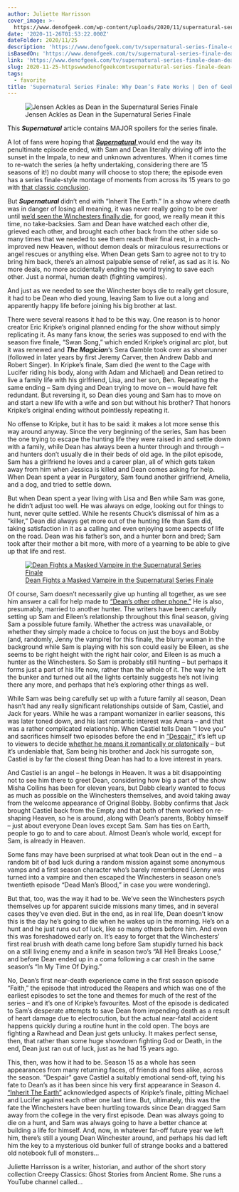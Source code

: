 ```yaml
---
author: Juliette Harrisson
cover_image: >-
  https://www.denofgeek.com/wp-content/uploads/2020/11/supernatural-series-finale-why-dean-had-to-die.jpg?fit=1200%2C802
date: '2020-11-26T01:53:22.000Z'
dateFolder: 2020/11/25
description: 'https://www.denofgeek.com/tv/supernatural-series-finale-dean-death-ending/'
isBasedOn: 'https://www.denofgeek.com/tv/supernatural-series-finale-dean-death-ending/'
link: 'https://www.denofgeek.com/tv/supernatural-series-finale-dean-death-ending/'
slug: 2020-11-25-httpswwwdenofgeekcomtvsupernatural-series-finale-dean-death-ending
tags:
  - favorite
title: 'Supernatural Series Finale: Why Dean’s Fate Works | Den of Geek'
---
```

<figure><img alt="Jensen Ackles as Dean in the Supernatural Series Finale" src="https://www.denofgeek.com/wp-content/uploads/2020/11/supernatural-series-finale-why-dean-had-to-die.jpg?resize=768%2C432"/><figcaption>Jensen Ackles as Dean in the Supernatural Series Finale</figcaption></figure>
<p>This <strong><em>Supernatural</em></strong> article contains MAJOR spoilers for the series finale.</p>
<p>A lot of fans were hoping that <a href="https://www.denofgeek.com/supernatural/"><em><strong>Supernatural</strong></em> </a>would end the way its penultimate episode ended, with Sam and Dean literally driving off into the sunset in the Impala, to new and unknown adventures. When it comes time to re-watch the series (a hefty undertaking, considering there are 15 seasons of it!) no doubt many will choose to stop there; the episode even has a series finale-style montage of moments from across its 15 years to go with <a href="https://www.denofgeek.com/tv/supernatural-series-finale-speculation/">that classic conclusion</a>.</p>
<p>But <strong><em>Supernatural</em> </strong>didn’t end with “Inherit The Earth.” In a show where death was in danger of losing all meaning, it was never really going to be over until <a href="https://www.denofgeek.com/tv/supernatural-series-finale-review-carry-on/">we’d seen the Winchesters finally die</a>, for good, we really mean it this time, no take-backsies. Sam and Dean have watched each other die, grieved each other, and brought each other back from the other side so many times that we needed to see them reach their final rest, in a much-improved new Heaven, without demon deals or miraculous resurrections or angel rescues or anything else. When Dean gets Sam to agree not to try to bring him back, there’s an almost palpable sense of relief, as sad as it is. No more deals, no more accidentally ending the world trying to save each other. Just a normal, human death (fighting vampires).</p>
<p>And just as we needed to see the Winchester boys die to really get closure, it had to be Dean who died young, leaving Sam to live out a long and apparently happy life before joining his big brother at last.</p>
<p>There were several reasons it had to be this way. One reason is to honor creator Eric Kripke’s original planned ending for the show without simply replicating it. As many fans know, the series was supposed to end with the season five finale, “Swan Song,” which ended Kripke’s original arc plot, but it was renewed and <strong><em>The Magician</em></strong>‘s Sera Gamble took over as showrunner (followed in later years by first Jeremy Carver, then Andrew Dabb and Robert Singer). In Kripke’s finale, Sam died (he went to the Cage with Lucifer riding his body, along with Adam and Michael) and Dean retired to live a family life with his girlfriend, Lisa, and her son, Ben. Repeating the same ending – Sam dying and Dean trying to move on – would have felt redundant. But reversing it, so Dean dies young and Sam has to move on and start a new life with a wife and son but without his brother? That honors Kripke’s original ending without pointlessly repeating it.</p>
<p>No offense to Kripke, but it has to be said: it makes a lot more sense this way around anyway. Since the very beginning of the series, Sam has been the one trying to escape the hunting life they were raised in and settle down with a family, while Dean has always been a hunter through and through – and hunters don’t usually die in their beds of old age. In the pilot episode, Sam has a girlfriend he loves and a career plan, all of which gets taken away from him when Jessica is killed and Dean comes asking for help. When Dean spent a year in Purgatory, Sam found another girlfriend, Amelia, and a dog, and tried to settle down.</p>
<p>But when Dean spent a year living with Lisa and Ben while Sam was gone, he didn’t adjust too well. He was always on edge, looking out for things to hunt, never quite settled. While he resents Chuck’s dismissal of him as a “killer,” Dean did always get more out of the hunting life than Sam did, taking satisfaction in it as a calling and even enjoying some aspects of life on the road. Dean was his father’s son, and a hunter born and bred; Sam took after their mother a bit more, with more of a yearning to be able to give up that life and rest.</p>
<figure><a href="https://www.denofgeek.com/tv/supernatural-internet-fandom-reactions-finale/"><img alt="Dean Fights a Masked Vampire in the Supernatural Series Finale" src="https://www.denofgeek.com/wp-content/uploads/2020/11/supernatural-series-finale-reactions.jpg?resize=400%2C400"/></a><figcaption><a href="https://www.denofgeek.com/tv/supernatural-internet-fandom-reactions-finale/">Dean Fights a Masked Vampire in the Supernatural Series Finale</a></figcaption></figure>
<p>Of course, Sam doesn’t necessarily give up hunting all together, as we see him answer a call for help made to <a href="https://www.denofgeek.com/tv/supernatural-series-finale-ending-explained/">“Dean’s other other phone.”</a> He is also, presumably, married to another hunter. The writers have been carefully setting up Sam and Eileen’s relationship throughout this final season, giving Sam a possible future family. Whether the actress was unavailable, or whether they simply made a choice to focus on just the boys and Bobby (and, randomly, Jenny the vampire) for this finale, the blurry woman in the background while Sam is playing with his son could easily be Eileen, as she seems to be right height with the right hair color, and Eileen is as much a hunter as the Winchesters. So Sam is probably still hunting – but perhaps it forms just a part of his life now, rather than the whole of it. The way he left the bunker and turned out all the lights certainly suggests he’s not living there any more, and perhaps that he’s exploring other things as well.</p>
<p>While Sam was being carefully set up with a future family all season, Dean hasn’t had any really significant relationships outside of Sam, Castiel, and Jack for years. While he was a rampant womanizer in earlier seasons, this was later toned down, and his last romantic interest was Amara – and that was a rather complicated relationship. When Castiel tells Dean “I love you” and sacrifices himself two episodes before the end in <a href="https://www.denofgeek.com/tv/supernatural-season-15-episode-18-review-despair/">“Despair,”</a> it’s left up to viewers to decide <a href="https://www.denofgeek.com/tv/for-supernatural-fans-the-destiel-development-is-both-too-little-too-late/">whether he means it romantically or platonically</a> – but it’s undeniable that, Sam being his brother and Jack his surrogate son, Castiel is by far the closest thing Dean has had to a love interest in years.</p>
<p>And Castiel is an angel – he belongs in Heaven. It was a bit disappointing not to see him there to greet Dean, considering how big a part of the show Misha Collins has been for eleven years, but Dabb clearly wanted to focus as much as possible on the Winchesters themselves, and avoid taking away from the welcome appearance of Original Bobby. Bobby confirms that Jack brought Castiel back from the Empty and that both of them worked on re-shaping Heaven, so he is around, along with Dean’s parents, Bobby himself – just about everyone Dean loves except Sam. Sam has ties on Earth, people to go to and to care about. Almost Dean’s whole world, except for Sam, is already in Heaven.</p>
<p>Some fans may have been surprised at what took Dean out in the end – a random bit of bad luck during a random mission against some anonymous vamps and a first season character who’s barely remembered (Jenny was turned into a vampire and then escaped the Winchesters in season one’s twentieth episode “Dead Man’s Blood,” in case you were wondering).</p>
<p>But that, too, was the way it had to be. We’ve seen the Winchesters psych themselves up for apparent suicide missions many times, and in several cases they’ve even died. But in the end, as in real life, Dean doesn’t know this is the day he’s going to die when he wakes up in the morning. He’s on a hunt and he just runs out of luck, like so many others before him. And even this was foreshadowed early on. It’s easy to forget that the Winchesters’ first real brush with death came long before Sam stupidly turned his back on a still living enemy and a knife in season two’s “All Hell Breaks Loose,” and before Dean ended up in a coma following a car crash in the same season’s “In My Time Of Dying.”</p>
<p>No, Dean’s first near-death experience came in the first season episode “Faith,” the episode that introduced the Reapers and which was one of the earliest episodes to set the tone and themes for much of the rest of the series – and it’s one of Kripke’s favourites. Most of the episode is dedicated to Sam’s desperate attempts to save Dean from impending death as a result of heart damage due to electrocution, but the actual near-fatal accident happens quickly during a routine hunt in the cold open. The boys are fighting a Rawhead and Dean just gets unlucky. It makes perfect sense, then, that rather than some huge showdown fighting God or Death, in the end, Dean just ran out of luck, just as he had 15 years ago.</p>
<p>This, then, was how it had to be. Season 15 as a whole has seen appearances from many returning faces, of friends and foes alike, across the season. “Despair” gave Castiel a suitably emotional send-off, tying his fate to Dean’s as it has been since his very first appearance in Season 4. <a href="https://www.denofgeek.com/tv/supernatural-season-15-episode-19-review-inherit-the-earth/">“Inherit The Earth”</a> acknowledged aspects of Kripke’s finale, pitting Michael and Lucifer against each other one last time. But, ultimately, this was the fate the Winchesters have been hurtling towards since Dean dragged Sam away from the college in the very first episode. Dean was always going to die on a hunt, and Sam was always going to have a better chance at building a life for himself. And, now, in whatever far-off future year we left him, there’s still a young Dean Winchester around, and perhaps his dad left him the key to a mysterious old bunker full of strange books and a battered old notebook full of monsters…</p>
<p>Juliette Harrisson is a writer, historian, and author of the short story collection Creepy Classics: Ghost Stories from Ancient Rome. She runs a YouTube channel called…</p>
